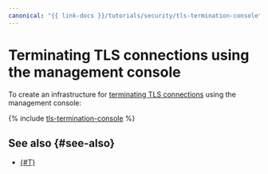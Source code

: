 ```yaml
---
canonical: "{{ link-docs }}/tutorials/security/tls-termination-console"
---
```


# Terminating TLS connections using the management console

To create an infrastructure for [terminating TLS connections](index.md) using the management console:

{% include [tls-termination-console](../../../_tutorials/security/tls-termination-console.md) %}

## See also {#see-also}

* [{#T}](terraform.md)
